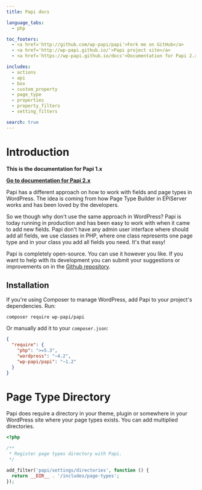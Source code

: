 ```yaml
---
title: Papi docs

language_tabs:
  - php

toc_footers:
  - <a href='http://github.com/wp-papi/papi'>Fork me on GitHub</a>
  - <a href='http://wp-papi.github.io/'>Papi project site</a>
  - <a href='https://wp-papi.github.io/docs'>Documentation for Papi 2.x</a>

includes:
  - actions
  - api
  - box
  - custom_property
  - page_type
  - properties
  - property_filters
  - setting_filters

search: true
---
```


# Introduction

**This is the documentation for Papi 1.x**

[**Go to documentation for Papi 2.x**](https://wp-papi.github.io/docs)

Papi has a different approach on how to work with fields and page types in WordPress. The idea is coming from how Page Type Builder in EPiServer works and has been loved by the developers.

So we though why don't use the same approach in WordPress? Papi is today running in production and has been easy to work with when it came to add new fields. Papi don't have any admin user interface where should add all fields, we use classes in PHP, where one class represents one page type and in your class you add all fields you need. It's that easy!

Papi is completely open-source. You can use it however you like. If you want to help with its development you can submit your suggestions or improvements on in the [Github repository](https://github.com/wp-papi/papi).

## Installation

If you're using Composer to manage WordPress, add Papi to your project's dependencies. Run:

`composer require wp-papi/papi`

Or manually add it to your `composer.json`:

```json
{
  "require": {
    "php": ">=5.3",
    "wordpress": "~4.2",
    "wp-papi/papi": "~1.2"
  }
}
```

# Page Type Directory

Papi does require a directory in your theme, plugin or somewhere in your WordPress site where your page types exists. You can add multiplied directories.

```php
<?php

/**
 * Register page types directory with Papi.
 */

add_filter('papi/settings/directories', function () {
  return __DIR__ . '/includes/page-types';
});
```
